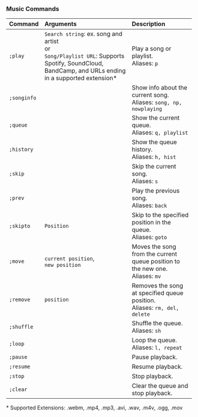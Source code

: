 ### Music Commands

| Command | Arguments | Description |
| :--- | :--- | :--- |
| `;play` | `Search string`: ex. song and artist<br>or<br>`Song/Playlist URL`: Supports Spotify, SoundCloud, BandCamp, and URLs ending in a supported extension\* | Play a song or playlist.<br>Aliases: `p` |
| `;songinfo` |  | Show info about the current song.<br>Aliases: `song, np, nowplaying`|
| `;queue` |  | Show the current queue.<br>Aliases: `q, playlist` |
| `;history` |  | Show the queue history.<br>Aliases: `h, hist` | 
| `;skip` |  | Skip the current song. <br>Aliases: `s` |
| `;prev` |  | Play the previous song.<br>Aliases: `back` |
| `;skipto` | `Position` | Skip to the specified position in the queue.<br>Aliases: `goto` |
| `;move` | `current position`,<br>`new position` | Moves the song from the current queue position to the new one.<br>Aliases: `mv`|
| `;remove` | `position` | Removes the song at specified queue position.<br>Aliases: `rm, del, delete` |
| `;shuffle` |  | Shuffle the queue.<br>Aliases: `sh` |
| `;loop` |  | Loop the queue.<br>Aliases: `l, repeat` |
| `;pause` |  | Pause playback.|
| `;resume` |  | Resume playback. |
| `;stop` |  | Stop playback. |
| `;clear` |  | Clear the queue and stop playback. |


\* Supported Extensions: .webm, .mp4, .mp3, .avi, .wav, .m4v, .ogg, .mov